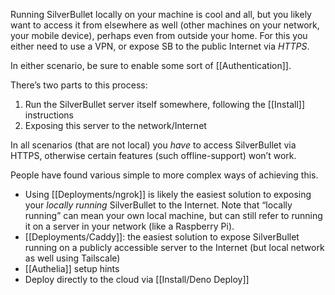 Running SilverBullet locally on your machine is cool and all, but you likely want to access it from elsewhere as well (other machines on your network, your mobile device), perhaps even from outside your home. For this you either need to use a VPN, or expose SB to the public Internet via _HTTPS_.

In either scenario, be sure to enable some sort of [[Authentication]].

There’s two parts to this process:

1. Run the SilverBullet server itself somewhere, following the [[Install]] instructions
2. Exposing this server to the network/Internet

In all scenarios (that are not local) you _have_ to access SilverBullet via HTTPS, otherwise certain features (such offline-support) won’t work.

People have found various simple to more complex ways of achieving this.

* Using [[Deployments/ngrok]] is likely the easiest solution to exposing your _locally running_ SilverBullet to the Internet. Note that “locally running” can mean your own local machine, but can still refer to running it on a server in your network (like a Raspberry Pi).
* [[Deployments/Caddy]]: the easiest solution to expose SilverBullet running on a publicly accessible server to the Internet (but local network as well using Tailscale)
* [[Authelia]] setup hints
* Deploy directly to the cloud via [[Install/Deno Deploy]]
